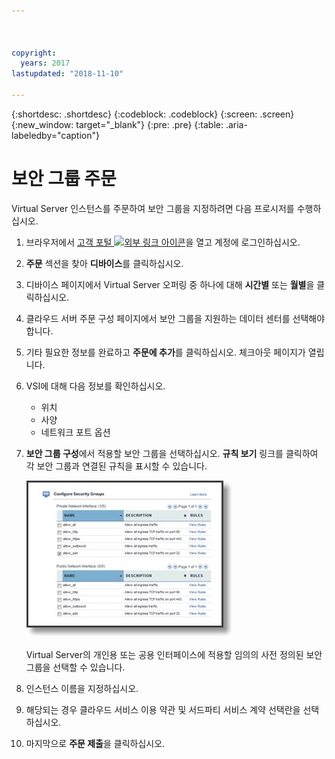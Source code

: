 ```yaml
---



copyright:
  years: 2017
lastupdated: "2018-11-10"

---
```


{:shortdesc: .shortdesc}
{:codeblock: .codeblock}
{:screen: .screen}
{:new_window: target="_blank"}
{:pre: .pre}
{:table: .aria-labeledby="caption"}

# 보안 그룹 주문

Virtual Server 인스턴스를 주문하여 보안 그룹을 지정하려면 다음 프로시저를 수행하십시오.

1. 브라우저에서 [고객 포털 ![외부 링크 아이콘](../../icons/launch-glyph.svg "외부 링크 아이콘")](https://control.softlayer.com/)을 열고 계정에 로그인하십시오.
2. **주문** 섹션을 찾아 **디바이스**를 클릭하십시오.
3. 디바이스 페이지에서 Virtual Server 오퍼링 중 하나에 대해 **시간별** 또는 **월별**을 클릭하십시오.
4. 클라우드 서버 주문 구성 페이지에서 보안 그룹을 지원하는 데이터 센터를 선택해야 합니다.
5. 기타 필요한 정보를 완료하고 **주문에 추가**를 클릭하십시오. 체크아웃 페이지가 열립니다.
6. VSI에 대해 다음 정보를 확인하십시오. 

	* 위치
	* 사양
	* 네트워크 포트 옵션 

7. **보안 그룹 구성**에서 적용할 보안 그룹을 선택하십시오. **규칙 보기** 링크를 클릭하여 각 보안 그룹과 연결된 규칙을 표시할 수 있습니다. 

	![사용자 정의 보안 그룹](./images/sgs.jpg)

	Virtual Server의 개인용 또는 공용 인터페이스에 적용할 임의의 사전 정의된 보안 그룹을 선택할 수 있습니다.
	
8. 인스턴스 이름을 지정하십시오.
9. 해당되는 경우 클라우드 서비스 이용 약관 및 서드파티 서비스 계약 선택란을 선택하십시오.
10. 마지막으로 **주문 제출**을 클릭하십시오.
